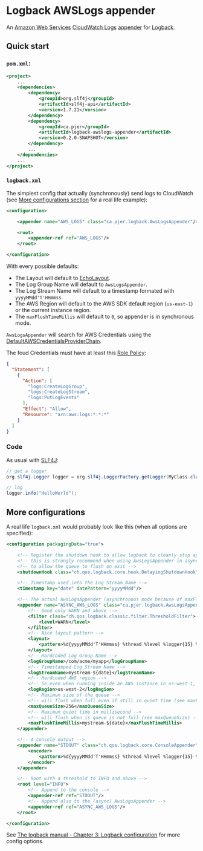 # Logback AWSLogs appender

An [Amazon Web Services](https://aws.amazon.com) [CloudWatch Logs](http://docs.aws.amazon.com/AmazonCloudWatchLogs/latest/APIReference/Welcome.html) [appender](http://logback.qos.ch/manual/appenders.html) for [Logback](http://logback.qos.ch/).

## Quick start

### `pom.xml`:

```xml
<project>
    ...
    <dependencies>
        <dependency>
            <groupId>org.slf4j</groupId>
            <artifactId>slf4j-api</artifactId>
            <version>1.7.21</version>
        </dependency>
        <dependency>
            <groupId>ca.pjer</groupId>
            <artifactId>logback-awslogs-appender</artifactId>
            <version>0.2.0-SNAPSHOT</version>
        </dependency>
        ...
    </dependencies>
    ...
</project>
```

### `logback.xml`

The simplest config that actually (synchronously) send logs to CloudWatch (see [More configurations section](#more-configurations) for a real life example):

```xml
<configuration>

    <appender name="AWS_LOGS" class="ca.pjer.logback.AwsLogsAppender"/>

    <root>
        <appender-ref ref="AWS_LOGS"/>
    </root>

</configuration>
```

With every possible defaults:
- The Layout will default to [EchoLayout](http://logback.qos.ch/apidocs/ch/qos/logback/core/layout/EchoLayout.html).
- The Log Group Name will default to `AwsLogsAppender`.
- The Log Stream Name will default to a timestamp formated with `yyyyMMdd'T'HHmmss`.
- The AWS Region will default to the AWS SDK default region (`us-east-1`) or the current instance region.
- The `maxFlushTimeMillis` will default to `0`, so appender is in synchronous mode.

`AwsLogsAppender` will search for AWS Credentials using the [DefaultAWSCredentialsProviderChain](http://docs.aws.amazon.com/AWSJavaSDK/latest/javadoc/com/amazonaws/auth/DefaultAWSCredentialsProviderChain.html).

The foud Credentials must have at least this [Role Policy](http://docs.aws.amazon.com/IAM/latest/UserGuide/access_policies_manage.html):

```json
{
  "Statement": [
    {
      "Action": [
        "logs:CreateLogGroup",
        "logs:CreateLogStream",
        "logs:PutLogEvents"
      ],
      "Effect": "Allow",
      "Resource": "arn:aws:logs:*:*:*"
    }
  ]
}
```

### Code

As usual with [SLF4J](http://www.slf4j.org/):

```java
// get a logger
org.slf4j.Logger logger = org.slf4j.LoggerFactory.getLogger(MyClass.class);

// log
logger.info("HelloWorld");
```

## More configurations

A real life `logback.xml` would probably look like this (when all options are specified):

```xml
<configuration packagingData="true">

    <!-- Register the shutdown hook to allow logback to cleanly stop appenders -->
    <!-- this is strongly recommend when using AwsLogsAppender in async mode, -->
    <!-- to allow the queue to flush on exit -->
    <shutdownHook class="ch.qos.logback.core.hook.DelayingShutdownHook"/>

    <!-- Timestamp used into the Log Stream Name -->
    <timestamp key="date" datePattern="yyyyMMdd"/>

    <!-- The actual AwsLogsAppender (asynchronous mode because of maxFlushTimeMillis > 0) -->
    <appender name="ASYNC_AWS_LOGS" class="ca.pjer.logback.AwsLogsAppender">
        <!-- Send only WARN and above -->
        <filter class="ch.qos.logback.classic.filter.ThresholdFilter">
            <level>WARN</level>
        </filter>
        <!-- Nice layout pattern -->
        <layout>
            <pattern>%d{yyyyMMdd'T'HHmmss} %thread %level %logger{15} %msg%n</pattern>
        </layout>
        <!-- Hardcoded Log Group Name -->
        <logGroupName>/com/acme/myapp</logGroupName>
        <!-- Timestamped Log Stream Name -->
        <logStreamName>mystream-${date}</logStreamName>
        <!-- Hardcoded AWS region -->
        <!-- So even when running inside an AWS instance in us-west-1, logs will go to us-west-2 -->
        <logRegion>us-west-2</logRegion>
        <!-- Maximum size of the queue -->
        <!-- will flush when full even if still in quiet time (see maxFlushTimeMillis) -->
        <maxQueueSize>256</maxQueueSize>
        <!-- Maximum quiet time in millisecond -->
        <!-- will flush when is queue is not full (see maxQueueSize) -->
        <maxFlushTimeMillis>mystream-${date}</maxFlushTimeMillis>
    </appender>

    <!-- A console output -->
    <appender name="STDOUT" class="ch.qos.logback.core.ConsoleAppender">
        <encoder>
            <pattern>%d{yyyyMMdd'T'HHmmss} %thread %level %logger{15} %msg%n</pattern>
        </encoder>
    </appender>

    <!-- Root with a threshold to INFO and above -->
    <root level="INFO">
        <!-- Append to the console -->
        <appender-ref ref="STDOUT"/>
        <!-- Append also to the (async) AwsLogsAppender -->
        <appender-ref ref="ASYNC_AWS_LOGS"/>
    </root>

</configuration>
```

See [The logback manual - Chapter 3: Logback configuration](http://logback.qos.ch/manual/configuration.html) for more config options.
